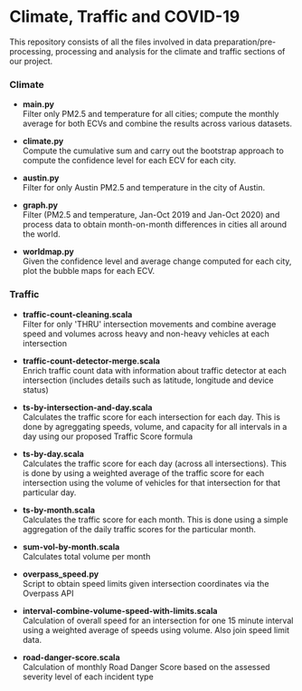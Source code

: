 # Climate, Traffic and COVID-19

This repository consists of all the files involved in data preparation/pre-processing, processing and analysis for the climate and traffic sections of our project.

### Climate

- **main.py** <br>
Filter only PM2.5 and temperature for all cities; compute the monthly average for both ECVs and combine the results across various datasets.

- **climate.py** <br>
Compute the cumulative sum and carry out the bootstrap approach to compute the confidence level for each ECV for each city.

- **austin.py** <br>
Filter for only Austin PM2.5 and temperature in the city of Austin.

- **graph.py** <br>
Filter (PM2.5 and temperature, Jan-Oct 2019 and Jan-Oct 2020) and process data to obtain month-on-month differences in cities all around the world.

- **worldmap.py** <br>
Given the confidence level and average change computed for each city, plot the bubble maps for each ECV.


### Traffic

- **traffic-count-cleaning.scala** <br>
Filter for only 'THRU' intersection movements and combine average speed and volumes across heavy and non-heavy vehicles at each intersection

- **traffic-count-detector-merge.scala** <br>
Enrich traffic count data with information about traffic detector at each intersection (includes details such as latitude, longitude and device status)

- **ts-by-intersection-and-day.scala** <br>
Calculates the traffic score for each intersection for each day. This is done by agreggating speeds, volume, and capacity for all intervals in a day using our proposed Traffic Score formula

- **ts-by-day.scala** <br>
Calculates the traffic score for each day (across all intersections). This is done by using a weighted average of the traffic score for each intersection using the volume of vehicles for that intersection for that particular day. 

- **ts-by-month.scala** <br>
Calculates the traffic score for each month. This is done using a simple aggregation of the daily traffic scores for the particular month. 

- **sum-vol-by-month.scala** <br>
Calculates total volume per month

- **overpass_speed.py** <br>
Script to obtain speed limits given intersection coordinates via the Overpass API

- **interval-combine-volume-speed-with-limits.scala** <br>
Calculation of overall speed for an intersection for one 15 minute interval using a weighted average of speeds using volume. Also join speed limit data.

- **road-danger-score.scala** <br>
Calculation of monthly Road Danger Score based on the assessed severity level of each incident type
